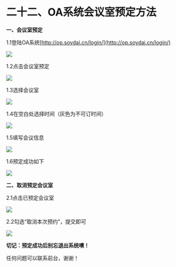 # 二十二、OA系统会议室预定方法



**一、会议室预定**



1.1登陆OA系统[http://op.soydai.cn/login/](http://op.soydai.cn/login/)

![](file:///C:/Users/HULI/AppData/Local/Temp/msohtmlclip1/01/clip_image002.jpg)



1.2点击会议室预定

![](file:///C:/Users/HULI/AppData/Local/Temp/msohtmlclip1/01/clip_image004.jpg)



1.3选择会议室

![](file:///C:/Users/HULI/AppData/Local/Temp/msohtmlclip1/01/clip_image006.jpg)

1.4在空白处选择时间（灰色为不可订时间）

![](file:///C:/Users/HULI/AppData/Local/Temp/msohtmlclip1/01/clip_image008.jpg)



1.5填写会议信息

![](file:///C:/Users/HULI/AppData/Local/Temp/msohtmlclip1/01/clip_image010.jpg)



1.6预定成功如下

![](file:///C:/Users/HULI/AppData/Local/Temp/msohtmlclip1/01/clip_image012.jpg)



**二、取消预定会议室**



2.1点击已预定会议室

![](file:///C:/Users/HULI/AppData/Local/Temp/msohtmlclip1/01/clip_image014.jpg)



2.2勾选“取消本次预约”，提交即可

![](file:///C:/Users/HULI/AppData/Local/Temp/msohtmlclip1/01/clip_image016.jpg)



**切记：预定成功后别忘退出系统噢！**



任何问题可以联系前台，谢谢！

